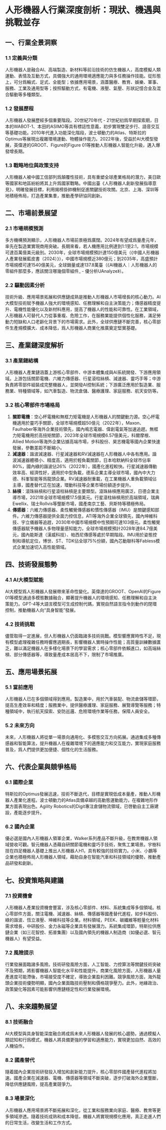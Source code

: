 # 人形機器人行業深度剖析：現狀、機遇與挑戰並存

## 一、行業全景洞察

### 1.1 定義與分類

人形機器人是融合AI、高端製造、新材料等前沿技術的仿生機器人，高度模擬人類運動、表情及互動方式，具備強大的通用環境適應能力與多任務操作技能。從形態上，可分爲輪式、足式、全能型；依據應用場景，涵蓋醫療、教育、娛樂、軍事、服務、工業及通用型等；按照驅動方式，有電機、液壓、氣壓、形狀記憶合金及混合驅動等多種類型。

### 1.2 發展歷程

人形機器人發展歷經多個重要階段。20世紀70年代 - 21世紀初爲早期探索期，日本的WABOT-1、本田的ASIMO等具有標誌性意義，初步實現雙足步行、語音交互等基礎功能。2010年代進入功能深化階段，波士頓動力的Atlas、特斯拉的Optimus等展現出複雜環境運動、物體操作能力。2022年後，受益於AI大模型發展，英偉達的GROOT、Figure的Figure 01等推動人形機器人智能化升級，邁入爆發增長期。

### 1.3 戰略地位與政策支持

人形機器人被中國工信部列爲顛覆性技術，具有重塑全球產業格局的潛力，美日歐等國家和地區紛紛將其上升爲國家戰略。中國出臺《人形機器人創新發展指導意見》，明確發展目標，利用揭榜掛帥機制促進關鍵技術攻關。北京、上海、深圳等地積極佈局，打造產業集羣，推動產學研協同創新。

## 二、市場前景展望

### 2.1 市場規模預測

多方機構預測顯示，人形機器人市場前景極爲廣闊。2024年有望成爲量產元年，率先在製造業實現商用突破。長期來看，若人機應用比例達到1:1至2:1，市場規模可達百萬億美元級別。2030年，全球市場規模預計達150億美元（《中國人形機器人產業發展藍皮書（2024）》），中國市場規模近380億元；到2035年，高盛預計市場規模可達1540億美元，全球銷量或達137.8萬臺（《AI機器人｜人形機器人的零組件那麼多，應該關注哪幾個零組件_ - 優分析UAnalyze》）。

### 2.2 驅動因素分析

技術升級、應用場景拓展和供應鏈成熟是推動人形機器人市場增長的核心動力。AI大模型技術賦予機器人強大的環境感知、任務理解和自主決策能力；傳感器精度提升、電機性能優化以及新材料應用，提高了機器人的性能和可靠性。在工業領域，人形機器人可替代人力從事重複、危險工作，在服務業能提供個性化服務，滿足勞動力短缺和人口老齡化背景下的市場需求。此外，全球供應鏈不斷完善，核心零部件生產規模擴大、成本降低，爲人形機器人商業化推廣奠定堅實基礎。

## 三、產業鏈深度解析

### 3.1 產業鏈結構

人形機器人產業鏈涵蓋上游核心零部件、中游本體集成與AI系統開發、下游應用領域。上游包括關節電機、六維力傳感器、行星滾柱絲槓、減速器、靈巧手等；中游負責將零部件組裝成完整機器人，並開發AI控制系統；下游廣泛應用於製造業、服務業、特種領域等，如汽車製造、物流倉儲、醫療護理、家庭服務、航天安防等。

### 3.2 核心零部件市場格局

1. **關節電機**：空心杯電機和無框力矩電機是人形機器人的關鍵動力源。空心杯電機適用於靈巧手關節，全球市場規模超50億元（2022年），Maxon、Faulhaber等海外企業技術領先，國內鳴志電器、偉創電氣等加速追趕。無框力矩電機用於高扭矩關節，2023年全球市場規模6.57億美元，科爾摩根、Allied Motion等海外企業佔據高端市場，步科股份、昊志機電等國內企業快速發展，參數差距不斷縮小。
2. **減速器**：諧波減速器、行星減速器和RV減速器在人形機器人中各有應用。諧波減速器體積小、精度高，適用於輕負載關節，日本哈默納科全球市佔率80%，國內綠的諧波佔26%（2022年），國產化進程較快。行星減速器傳動效率高、經濟性好，適用於中型負載，德系企業主導全球市場，國內中大力德、科峯智能等爲龍頭企業。RV減速器耐重載，在工業機器人重負載領域佔主導，國產替代正在加速，環動科技等企業市場份額逐步提升。
3. **絲槓**：滾珠絲槓和行星滾柱絲槓是主要類型。滾珠絲槓應用廣泛，日德企業主導市場，2021年全球市場規模17.5億美元。行星滾柱絲槓用於高端領域，瑞典Ewellix、瑞士Rollvis等壟斷市場，國產南京工藝、貝斯特等積極佈局。
4. **傳感器**：六維力傳感器、柔性觸覺傳感器和慣性傳感器（IMU）是關鍵感知部件。六維力傳感器提供全面力控信息，ATI等海外企業全球領先，國內坤維科技、宇立儀器等追趕，2030年中國市場規模中性預期可達103億元。柔性觸覺傳感器賦予機器人多物理量感知能力，全球市場規模預計2028年達84.7億美元，國內能斯達（漢威科技）、帕西尼傳感等處於早期階段。IMU用於姿態控制和導航定位，博世、ST、TDK佔全球75%份額，國內芯動聯科等Fabless模式企業加速切入高性能領域。

## 四、技術發展態勢

### 4.1 AI大模型賦能

AI大模型爲人形機器人發展帶來革命性變化。英偉達的GROOT、OpenAI的Figure 01等模型通過多模態數據融合，顯著提升機器人的環境感知、任務理解和自主決策能力。GPT-4等大語言模型可生成控制代碼，實現自然語言指令到動作的閉環控制，推動機器人向“具身智能”發展。

### 4.2 技術挑戰

儘管取得一定進展，但人形機器人仍面臨諸多技術挑戰。模型響應實時性不足，現有模型處理複雜任務時響應週期長，影響機器人實時操作性能；高質量訓練數據匱乏，難以滿足機器人在多樣化場景下的學習需求；核心零部件依賴進口，如高端絲槓、部分傳感器等，導致量產成本居高不下，限制了市場推廣。

## 五、應用場景拓展

### 5.1 當前應用

人形機器人已在多個領域得到應用。製造業中，用於汽車裝配、物流倉儲等環節，提高生產效率和精度；服務業中，提供醫療護理、家庭服務、展覽導覽等服務；特種領域中，執行航天探索、安防巡邏、危險環境作業等任務，保障人員安全。

### 5.2 未來方向

未來，人形機器人將從單一場景向通用化、多模態交互方向拓展。通過集成多種傳感器和智能算法，提升機器人在複雜環境下的適應能力和交互能力，實現家庭服務普及，爲人們提供更加便捷、個性化的生活服務。

## 六、代表企業與競爭格局

### 6.1 國際企業

特斯拉的Optimus發展迅速，技術不斷迭代，目標是實現低成本量產，推動人形機器人產業化進程。波士頓動力的Atlas具備卓越的高動態運動能力，在複雜地形作業方面表現出色。Agility Robotics的Digit專注倉儲物流領域，已啓動自主工廠建設，產能逐步提升。

### 6.2 國內企業

優必選是國內人形機器人領軍企業，Walker系列產品不斷升級，在教育機器人領域營收可觀。智元機器人憑藉自研關節電機和靈巧手技術，聚焦工業場景。宇樹科技在四足機器人基礎上推出人形機器人H1，具有較強的技術實力。小米、小鵬等企業也積極佈局人形機器人領域，藉助自身在智能汽車和科技領域的優勢，推動產品研發和創新。

## 七、投資策略與建議

### 7.1 投資機會

人形機器人產業投資機會豐富，涉及核心零部件、材料、系統集成等多個領域。核心零部件方面，關注電機、減速器、絲槓、傳感器等國產替代進程，如步科股份、綠的諧波、恆立液壓、坤維科技等企業。材料領域，PEEK、碳纖維等輕量化材料需求增長，中研股份、金力永磁等企業具有發展潛力。系統集成環節，特斯拉供應鏈企業（如三花智控、拓普集團）以及國內領先的機器人制造商（如優必選、智元機器人）有望受益。

### 7.2 風險提示

行業發展面臨諸多風險。技術研發風險方面，人工智能、力控算法等關鍵技術突破不及預期，將影響機器人智能化水平和性能提升。商業化風險方面，人形機器人量產進度可能滯後，市場接受度不確定，導致企業盈利困難。競爭風險方面，海外龍頭企業技術優勢明顯，國內企業面臨技術壓制和價格競爭壓力。此外，地緣政治、政策變化等因素可能影響供應鏈穩定性和行業發展環境。

## 八、未來趨勢展望

### 8.1 技術融合

AI大模型與具身智能深度融合將成爲未來人形機器人發展的核心趨勢。通過模擬人類認知和行爲模式，機器人將具備更強的學習和適應能力，實現更加自然、高效的人機協作。

### 8.2 國產替代

隨着國內企業技術研發投入增加和創新能力提升，核心零部件國產替代進程將加速。國產企業在減速器、電機、傳感器等領域不斷突破，逐步打破海外企業壟斷，降低供應鏈風險，提高產業競爭力。

### 8.3 場景深化

人形機器人應用場景將不斷拓展和深化，從工業和服務業向家庭、醫療、教育等更多領域滲透。隨着技術成熟和成本降低，機器人將實現規模化應用，真正走進人們的日常生活，改變生活和工作方式。 